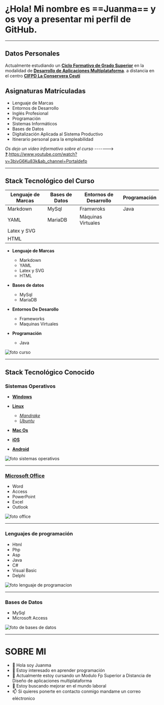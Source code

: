  # ¿Hola! Mi nombre es ==**Juanma**== y os voy a presentar mi perfil de GitHub.

 ___

 ## Datos Personales

 Actualmente estudiando un [**Ciclo Formativo de Grado Superior**](https://www.todofp.es/que-estudiar/ciclos/grado-superior.html) en la modalidad de [**Desarrollo de Aplicaciones Multiplataforma**](https://www.todofp.es/que-estudiar/loe/informatica-comunicaciones/des-aplicaciones-multiplataforma.html). a distancia en el centro [**CIFPD La Conservera Ceutí**](https://sites.google.com/view/fplaconservera)

 ## Asignaturas Matrículadas

 - Lenguaje de Marcas
 - Entornos de Desarrollo
 - Inglés Profesional
 - Programación
 - Sistemas Informáticos
 - Bases de Datos
 - Digitalización Aplicada al Sistema Productivo
 - Itinerario personal para la empleabilidad
   

*Os dejo un video informativo sobre el curso*  ------->  [:question:](https://www.youtube.com/watch?v=3bjvG6Ku83k&ab_channel=Portaldefp).https://www.youtube.com/watch?v=3bjvG6Ku83k&ab_channel=Portaldefp

___

## Stack Tecnológico del Curso

| **Lenguaje de Marcas** | **Bases de Datos** | **Entornos de Desarrollo** | **Programación** |
| ---------------------- | ------------------ | -------------------------- | ---------------- |
| Markdown               | MySql              | Framwroks                  | Java             |
| YAML                   | MariaDB            | Máquinas Virtuales         |
| Latex y SVG            |                    |
| HTML                   |                    |

- **Lenguaje de Marcas**
  - Markdown
  - YAML
  - Latex y SVG
  - HTML

- **Bases de datos**
  - MySql
  - MariaDB
 
 - **Entornos De Desarollo**
   - Frameworks
   - Maquinas Virtuales

 - **Programación**
   - Java
  

![foto curso](https://cursosmultimedia.es/wp-content/uploads/2021/03/distancia-2.jpg)

___

## Stack Tecnológico Conocido

### Sistemas Operativos

- [**Windows**](https://www.microsoft.com/es-es/windows?r=1)
- [**Linux**](https://www.linux.org/)

  - [*Mandrake*](https://www.mandrakelinux.org/)
  - [*Ubuntu*](https://ubuntu.com/download)

- [**Mac Os**](https://www.apple.com/es/mac/)
- [**iOS**](https://www.apple.com/es/ios/ios-18/)
- [**Android**](https://www.android.com/intl/es_es/)

![foto sistemas operativos](https://www.areatecnologia.com/informatica/imagenes/so.jpg)

 ___
 
 ### [Microsoft Office](https://www.office.com/)

  - Word
  - Access
  - PowerPoint
  - Excel
  - Outlook

![foto office](https://as1.ftcdn.net/v2/jpg/05/83/83/20/1000_F_583832001_xlT7SoeStI743XpTQ2vErW44KJXz2orm.jpg)

___

### Lenguajes de programación

- Html
- Php
- Asp
- Java
- C#
- Visual Basic
- Delphi

![foto lenguaje de programacion](https://www.epitech-it.es/wp-content/uploads/2023/09/Lenguaje-de-programacion-facil.jpg)

___

  ### Bases de Datos

  - MySql
  - Microsoft Access

![foto de bases de datos](https://www.microtech.es/hubfs/37228729_m.jpg)

___

  
 
 # SOBRE MI

- 👋 Hola soy Juanma
- 👀 Estoy interesado en aprender programación
- 🌱 Actualmente estoy cursando un Modulo Fp Superior a Distancia de Diseño de aplicaciones multiplataforma
- 💞️ Estoy buscando mejorar en el mundo laboral
- 📫 Si quieres ponerte en contacto conmigo mandame un correo eléctronico


<!---
Juanma-prueba/Juanma-prueba is a ✨ special ✨ repository because its `README.md` (this file) appears on your GitHub profile.
You can click the Preview link to take a look at your changes.
--->
